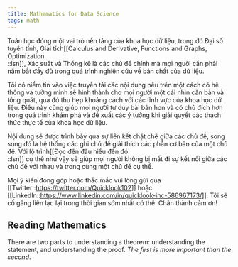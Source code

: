 ```yaml
---
title: Mathematics for Data Science
tags: math
---
```


Toán học đóng một vai trò nền tảng của khoa học dữ liệu, trong đó Đại số tuyến tính, Giải tích[[Calculus and Derivative, Functions and Graphs, Optimization<br/>::lsn]], Xác suất và Thống kê là các chủ đề chính mà mọi người cần phải nắm bắt đầy đủ trong quá trình nghiên cứu về bản chất của dữ liệu.

Tôi có niềm tin vào việc truyền tải các nội dung nêu trên một cách có hệ thống và tường minh sẽ hình thành cho mọi người một cái nhìn căn bản và tổng quát, qua đó thu hẹp khoảng cách với các lĩnh vực của khoa học dữ liệu. Điều này cũng giúp mọi người tư duy bài bản hơn và có chủ đích hơn trong quá trình khám phá và đề xuất các ý tưởng khi giải quyết các thách thức thực tế của khoa học dữ liệu.

Nội dung sẽ được trình bày qua sự liên kết chặt chẽ giữa các chủ đề, song song đó là hệ thống các ghi chú để giải thích các phần cơ bản của một chủ đề. Với lộ trình[[Đọc đến đâu hiểu đến đó<br/>::lsn]] cụ thể như vậy sẽ giúp mọi người không bị mất đi sự kết nối giữa các chủ đề với nhau và trong cùng một chủ đề cụ thể.

Mọi ý kiến đóng góp hoặc thắc mắc vui lòng gửi qua [[Twitter::https://twitter.com/Quicklook102]] hoặc [[LinkedIn::https://www.linkedin.com/in/quicklook-inc-586967173/]]. Tôi sẽ cố gắng liên lạc lại trong thời gian sớm nhất có thể. Chân thành cảm ơn!

## Reading Mathematics

There are two parts to understanding a theorem: understanding the statement, and understanding the proof. *The first is more important than the second*.  

